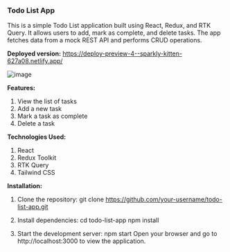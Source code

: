 ### Todo List App

This is a simple Todo List application built using React, Redux, and RTK Query. It allows users to add, mark as complete, and delete tasks. The app fetches data from a mock REST API and performs CRUD operations.

**Deployed version:** https://deploy-preview-4--sparkly-kitten-627a08.netlify.app/



![image](https://github.com/sharvil1205/todo-list/assets/79535235/be9be052-bfd6-412e-97fd-190502585130)




**Features:**
1. View the list of tasks
2. Add a new task
3. Mark a task as complete
4. Delete a task


**Technologies Used:**
1. React
2. Redux Toolkit
3. RTK Query
4. Tailwind CSS


**Installation:**

1. Clone the repository:
git clone https://github.com/your-username/todo-list-app.git

2. Install dependencies:
cd todo-list-app
npm install

3. Start the development server:
npm start
Open your browser and go to http://localhost:3000 to view the application.
